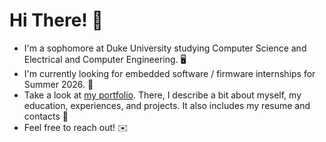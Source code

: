 # Hi There! 👋

* I'm a sophomore at Duke University studying Computer Science and Electrical and Computer Engineering. 🖥️
* I'm currently looking for embedded software / firmware internships for Summer 2026. 🌻
* Take a look at [my portfolio](https://joshualiu555.github.io). There, I describe a bit about myself, my education, experiences, and projects. It also includes my resume and contacts 💼 
* Feel free to reach out! ✉️
